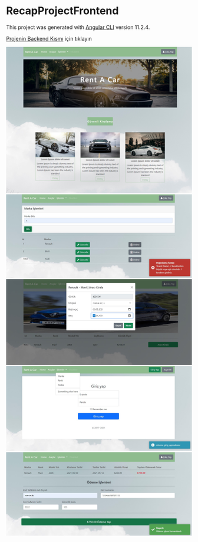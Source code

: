 # RecapProjectFrontend

This project was generated with [Angular CLI](https://github.com/angular/angular-cli) version 11.2.4.

 [Projenin Backend Kısmı](https://github.com/merveakbulutt/ReCapProject) için tıklayın
 <br/>

![image](https://github.com/merveakbulutt/RecapProject-Frontend/blob/master/src//assets/image/home.png)
![image](https://github.com/merveakbulutt/RecapProject-Frontend/blob/master/src//assets/image/img3.jpg)
![image](https://github.com/merveakbulutt/RecapProject-Frontend/blob/master/src//assets/image/img3.png.jpg)
![image](https://github.com/merveakbulutt/RecapProject-Frontend/blob/master/src//assets/image/img7.png.jpg)
![image](https://github.com/merveakbulutt/RecapProject-Frontend/blob/master/src//assets/image/img.png.jpg)
